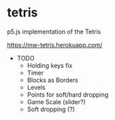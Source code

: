 # tetris
p5.js implementation of the Tetris

https://mw-tetris.herokuapp.com/


* TODO
  * Holding keys fix
  * Timer
  * Blocks as Borders
  * Levels
  * Points for soft/hard dropping
  * Game Scale (slider?)
  * Soft dropping (?)

